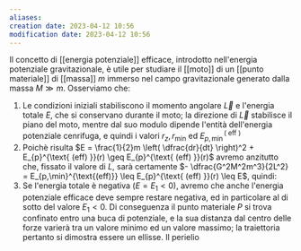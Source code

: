 ```yaml
---
aliases: 
creation date: 2023-04-12 10:56
modification date: 2023-04-12 10:56
---
```


Il concetto di [[energia potenziale]] efficace, introdotto nell'energia potenziale gravitazionale, è utile per studiare il [[moto]] di un [[punto materiale]] di [[massa]] $m$ immerso nel campo gravitazionale generato dalla massa $M \gg m$. 
Osserviamo che:
1. Le condizioni iniziali stabiliscono il momento angolare $\vec{L}$ e l'energia totale $E$, che si conservano durante il moto; la direzione di $\vec{L}$ stabilisce il piano del moto, mentre dal suo modulo dipende l'entità dell'energia potenziale cenrifuga, e quindi i valori $r_{z},r_{\min}$ ed $E_{p,\min}^{(\text{ eff })}$
2. Poichè risulta $E = \frac{1}{2}m \left( \dfrac{dr}{dt} \right)^2 + E_{p}^{\text{ (eff) }}(r) \geq E_{p}^{\text{ (eff) }}(r)$ avremo anzitutto che, fissato il valore di $L$, sarà certamente $- \dfrac{G^2M^2m^3}{2L^2} = E_{p,\min}^{\text{(eff)}} \leq E_{p}^{\text{ (eff) }}(r) \leq E$, quindi:
3. Se l'energia totale è negativa $(E = E_{1} < 0)$, avremo che anche l'energia potenziale efficace deve sempre restare negativa, ed in particolare al di sotto del valore $E_{1} < 0$. Di conseguenza il punto materiale $P$ si trova confinato entro una buca di potenziale, e la sua distanza dal centro delle forze varierà tra un valore minimo ed un valore massimo; la traiettoria pertanto si dimostra essere un ellisse.
   Il perielio
